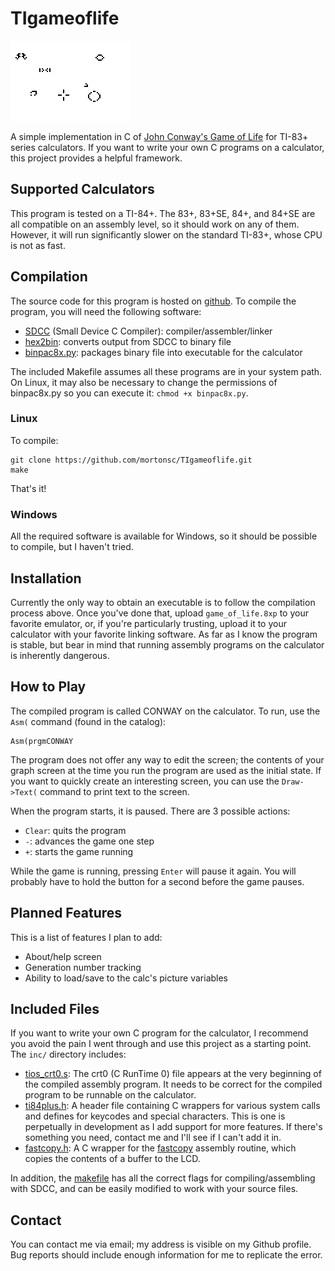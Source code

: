 # TIgameoflife

![screenshot](/screenshots/gameplay.gif)

A simple implementation in C of [John Conway's Game of Life](https://en.wikipedia.org/wiki/Conway's_Game_of_Life) for TI-83+ series calculators.
If you want to write your own C programs on a calculator, this project provides a helpful framework.

## Supported Calculators
This program is tested on a TI-84+.
The 83+, 83+SE, 84+, and 84+SE are all compatible on an assembly level, so it should work on any of them.
However, it will run significantly slower on the standard TI-83+, whose CPU is not as fast.

## Compilation
The source code for this program is hosted on [github](https://github.com/mortonsc/TIgameoflife "mortonsc/TIgameoflife").
To compile the program, you will need the following software:
* [SDCC](http://sdcc.sourceforge.net/ "SDCC") (Small Device C Compiler): compiler/assembler/linker
* [hex2bin](http://hex2bin.sourceforge.net/ "hex2bin"): converts output from SDCC to binary file
* [binpac8x.py](http://www.ticalc.org/archives/files/fileinfo/429/42915.html "binpac8x"): packages binary file into executable for the calculator

The included Makefile assumes all these programs are in your system path.
On Linux, it may also be necessary to change the permissions of binpac8x.py so you can execute it: `chmod +x binpac8x.py`.

### Linux
To compile:

    git clone https://github.com/mortonsc/TIgameoflife.git
    make
That's it!

### Windows
All the required software is available for Windows, so it should be possible to compile, but I haven't tried.

## Installation
Currently the only way to obtain an executable is to follow the compilation process above.
Once you've done that, upload `game_of_life.8xp` to your favorite emulator, or, if you're particularly trusting,
upload it to your calculator with your favorite linking software.
As far as I know the program is stable,
but bear in mind that running assembly programs on the calculator is inherently dangerous.

## How to Play
The compiled program is called CONWAY on the calculator. To run, use the `Asm(` command (found in the catalog):

    Asm(prgmCONWAY
The program does not offer any way to edit the screen; the contents of your graph screen at the time you run the program
are used as the initial state. If you want to quickly create an interesting screen, you can use the `Draw->Text(` command
to print text to the screen.

When the program starts, it is paused. There are 3 possible actions:
* `Clear`: quits the program
* `-`: advances the game one step
* `+`: starts the game running

While the game is running, pressing `Enter` will pause it again. You will probably have to hold the button for a second
before the game pauses.

## Planned Features
This is a list of features I plan to add:
* About/help screen
* Generation number tracking
* Ability to load/save to the calc's picture variables

## Included Files
If you want to write your own C program for the calculator,
I recommend you avoid the pain I went through and use this project as a starting point.
The `inc/` directory includes:
* [tios_crt0.s](inc/tios_crt0.s): The crt0 (C RunTime 0) file appears at the very beginning of the compiled assembly program.
It needs to be correct for the compiled program to be runnable on the calculator.
* [ti84plus.h](inc/ti84plus.h): A header file containing C wrappers for various system calls and defines for keycodes and special characters. This is one is perpetually in development as I add support for more features.
If there's something you need, contact me and I'll see if I can't add it in.
* [fastcopy.h](inc/fastcopy.h): A C wrapper for the [fastcopy](http://wikiti.brandonw.net/index.php?title=Z80_Routines:Graphic:Fastcopy) assembly routine,
which copies the contents of a buffer to the LCD.

In addition, the [makefile](Makefile) has all the correct flags for compiling/assembling with SDCC,
and can be easily modified to work with your source files.

## Contact
You can contact me via email; my address is visible on my Github profile.
Bug reports should include enough information for me to replicate the error.
